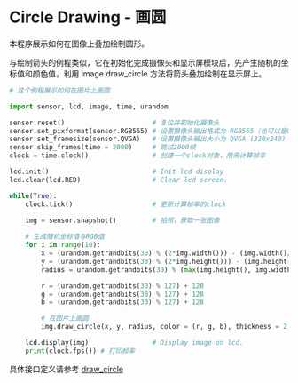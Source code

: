 Circle Drawing - 画圆
=======================
本程序展示如何在图像上叠加绘制圆形。  

与绘制箭头的例程类似，它在初始化完成摄像头和显示屏模块后，先产生随机的坐标值和颜色值，利用 image.draw_circle 方法将箭头叠加绘制在显示屏上。

```python
# 这个例程展示如何在图片上画圆

import sensor, lcd, image, time, urandom

sensor.reset()                      # 复位并初始化摄像头
sensor.set_pixformat(sensor.RGB565) # 设置摄像头输出格式为 RGB565（也可以是GRAYSCALE）
sensor.set_framesize(sensor.QVGA)   # 设置摄像头输出大小为 QVGA (320x240)
sensor.skip_frames(time = 2000)     # 跳过2000帧
clock = time.clock()                # 创建一个clock对象，用来计算帧率

lcd.init()                          # Init lcd display
lcd.clear(lcd.RED)                  # Clear lcd screen.

while(True):
    clock.tick()                    # 更新计算帧率的clock

    img = sensor.snapshot()         # 拍照，获取一张图像
    
    # 生成随机坐标值与RGB值
    for i in range(10):
        x = (urandom.getrandbits(30) % (2*img.width())) - (img.width()//2)
        y = (urandom.getrandbits(30) % (2*img.height())) - (img.height()//2)
        radius = urandom.getrandbits(30) % (max(img.height(), img.width())//2)

        r = (urandom.getrandbits(30) % 127) + 128
        g = (urandom.getrandbits(30) % 127) + 128
        b = (urandom.getrandbits(30) % 127) + 128

        # 在图片上画圆
        img.draw_circle(x, y, radius, color = (r, g, b), thickness = 2, fill = False)

    lcd.display(img)                # Display image on lcd.
    print(clock.fps()) # 打印帧率
```

具体接口定义请参考 [draw_circle](../../library/canmv/image.md#draw_circle)
